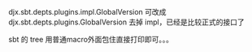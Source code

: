 djx.sbt.depts.plugins.impl.GlobalVersion 可改成 djx.sbt.depts.plugins.GlobalVersion
去掉 impl，已经是比较正式的接口了

sbt 的 tree 用普通macro外面包住直接打印即可。。。